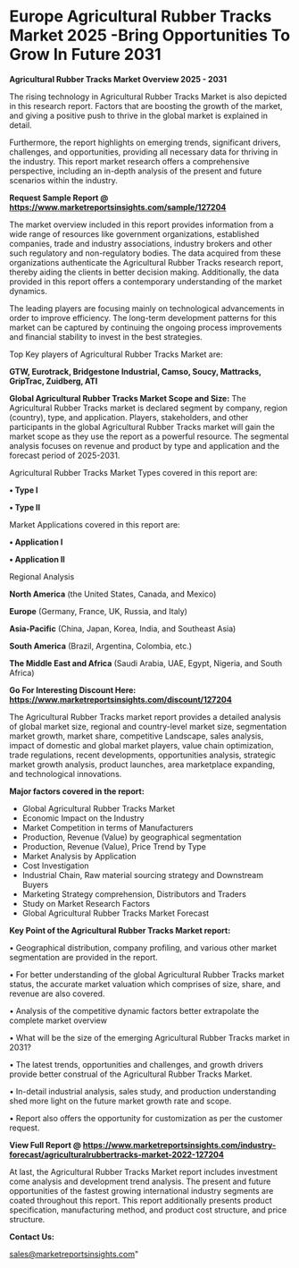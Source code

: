  # Europe Agricultural Rubber Tracks Market 2025 -Bring Opportunities To Grow In Future 2031

<Strong> Agricultural Rubber Tracks Market Overview 2025 - 2031</strong>

The rising technology in Agricultural Rubber Tracks Market is also depicted in this research report. Factors that are boosting the growth of the market, and giving a positive push to thrive in the global market is explained in detail.

Furthermore, the report highlights on emerging trends, significant drivers, challenges, and opportunities, providing all necessary data for thriving in the industry. This report market research offers a comprehensive perspective, including an in-depth analysis of the present and future scenarios within the industry.

<strong>Request Sample Report @ <a href=https://www.marketreportsinsights.com/sample/127204>https://www.marketreportsinsights.com/sample/127204</a></strong>

The market overview included in this report provides information from a wide range of resources like government organizations, established companies, trade and industry associations, industry brokers and other such regulatory and non-regulatory bodies. The data acquired from these organizations authenticate the Agricultural Rubber Tracks research report, thereby aiding the clients in better decision making. Additionally, the data provided in this report offers a contemporary understanding of the market dynamics.

The leading players are focusing mainly on technological advancements in order to improve efficiency. The long-term development patterns for this market can be captured by continuing the ongoing process improvements and financial stability to invest in the best strategies.

Top Key players of Agricultural Rubber Tracks Market are:

<strong>GTW, Eurotrack, Bridgestone Industrial, Camso, Soucy, Mattracks, GripTrac, Zuidberg, ATI</strong>

<strong><b>Global Agricultural Rubber Tracks Market Scope and Size:</b></strong>
The Agricultural Rubber Tracks market is declared segment by company, region (country), type, and application. Players, stakeholders, and other participants in the global Agricultural Rubber Tracks market will gain the market scope as they use the report as a powerful resource. The segmental analysis focuses on revenue and product by type and application and the forecast period of 2025-2031.

Agricultural Rubber Tracks Market Types covered in this report are:

<strong>• Type I

• Type II</strong>

Market Applications covered in this report are:

<strong>• Application I

• Application II</strong> 

Regional Analysis

<strong>North America</strong> (the United States, Canada, and Mexico)

<strong>Europe</strong> (Germany, France, UK, Russia, and Italy)

<strong>Asia-Pacific</strong> (China, Japan, Korea, India, and Southeast Asia)

<strong>South America</strong> (Brazil, Argentina, Colombia, etc.)

<strong>The Middle East and Africa</strong> (Saudi Arabia, UAE, Egypt, Nigeria, and South Africa)

<strong>Go For Interesting Discount Here: <a href=https://www.marketreportsinsights.com/discount/127204>https://www.marketreportsinsights.com/discount/127204</a></strong>

The Agricultural Rubber Tracks market report provides a detailed analysis of global market size, regional and country-level market size, segmentation market growth, market share, competitive Landscape, sales analysis, impact of domestic and global market players, value chain optimization, trade regulations, recent developments, opportunities analysis, strategic market growth analysis, product launches, area marketplace expanding, and technological innovations.

<strong><b>Major factors covered in the report:</b></strong>
<ul>
  <li>Global Agricultural Rubber Tracks Market </li>
  <li>Economic Impact on the Industry</li>
  <li>Market Competition in terms of Manufacturers</li>
  <li>Production, Revenue (Value) by geographical segmentation</li>
  <li>Production, Revenue (Value), Price Trend by Type</li>
  <li>Market Analysis by Application</li>
  <li>Cost Investigation</li>
  <li>Industrial Chain, Raw material sourcing strategy and Downstream Buyers</li>
  <li>Marketing Strategy comprehension, Distributors and Traders</li>
  <li>Study on Market Research Factors</li>
  <li>Global Agricultural Rubber Tracks Market Forecast</li>
</ul>

<strong><b>Key Point of the Agricultural Rubber Tracks Market report:</b></strong>

• Geographical distribution, company profiling, and various other market segmentation are provided in the report.

• For better understanding of the global Agricultural Rubber Tracks market status, the accurate market valuation which comprises of size, share, and revenue are also covered.

• Analysis of the competitive dynamic factors better extrapolate the complete market overview

• What will be the size of the emerging Agricultural Rubber Tracks market in 2031?

• The latest trends, opportunities and challenges, and growth drivers provide better construal of the Agricultural Rubber Tracks Market.

• In-detail industrial analysis, sales study, and production understanding shed more light on the future market growth rate and scope.

• Report also offers the opportunity for customization as per the customer request.

<strong><b>View Full Report @ <a href=https://www.marketreportsinsights.com/industry-forecast/agriculturalrubbertracks-market-2022-127204>https://www.marketreportsinsights.com/industry-forecast/agriculturalrubbertracks-market-2022-127204</a></b></strong>


At last, the Agricultural Rubber Tracks Market report includes investment come analysis and development trend analysis. The present and future opportunities of the fastest growing international industry segments are coated throughout this report. This report additionally presents product specification, manufacturing method, and product cost structure, and price structure.

<strong>Contact Us:</strong>

sales@marketreportsinsights.com"
